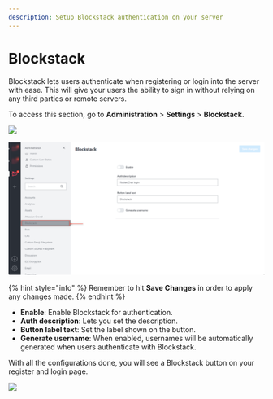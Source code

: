 ```yaml
---
description: Setup Blockstack authentication on your server
---
```


# Blockstack

Blockstack lets users authenticate when registering or login into the server with ease. This will give your users the ability to sign in without relying on any third parties or remote servers.

To access this section, go to **Administration** > **Settings** > **Blockstack**.

![](<../../../.gitbook/assets/administration >)

![](<../../../.gitbook/assets/image (667) (1) (1) (1).png>)

{% hint style="info" %}
Remember to hit **Save Changes** in order to apply any changes made.
{% endhint %}

* **Enable**: Enable Blockstack for authentication.
* **Auth description**: Lets you set the description.
* **Button label text**: Set the label shown on the button.
* **Generate username**: When enabled, usernames will be automatically generated when users authenticate with Blockstack.

With all the configurations done, you will see a Blockstack button on your register and login page.

![](../../../.gitbook/assets/Selection\_049.png)
